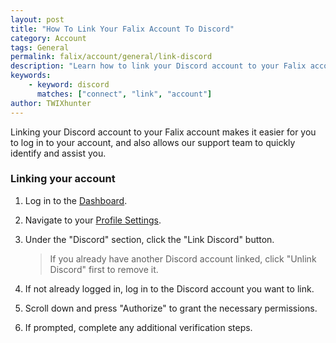 ```yaml
---
layout: post
title: "How To Link Your Falix Account To Discord"
category: Account
tags: General
permalink: falix/account/general/link-discord
description: "Learn how to link your Discord account to your Falix account."
keywords:
    - keyword: discord
      matches: ["connect", "link", "account"]
author: TWIXhunter
---
```


Linking your Discord account to your Falix account makes it easier for you to log in to your account, and also allows our support team to quickly identify and assist you.

### Linking your account

1. Log in to the [Dashboard](https://client.falixnodes.net/).

2. Navigate to your [Profile Settings](https://client.falixnodes.net/profile/settings).

3. Under the "Discord" section, click the "Link Discord" button.

    > If you already have another Discord account linked, click "Unlink Discord" first to remove it.

4. If not already logged in, log in to the Discord account you want to link.

5. Scroll down and press "Authorize" to grant the necessary permissions.

6. If prompted, complete any additional verification steps.
